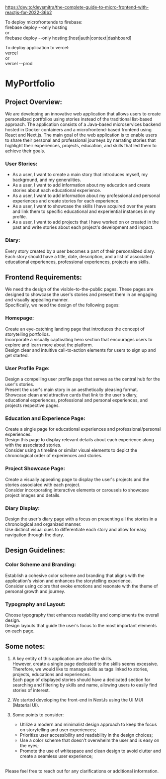 https://dev.to/devsmitra/the-complete-guide-to-micro-frontend-with-reactjs-for-2022-36b2

To deploy microfrontends to firebase: \
firebase deploy --only hosting \
or \
firebase deploy --only hosting:[host|auth|context|dashboard]

To deploy application to vercel: \
vercel \
or \
vercel --prod


# MyPortfolio

## Project Overview:
We are developing an innovative web application that allows users to create personalized portfolios using stories instead of the traditional list-based approach. The application consists of a Java-based microservices backend hosted in Docker containers and a microfrontend-based frontend using React and Next.js. The main goal of the web application is to enable users to share their personal and professional journeys by narrating stories that highlight their experiences, projects, education, and skills that led them to achieve their goals.

### User Stories:
- As a user, I want to create a main story that introduces myself, my background, and my generalities.
- As a user, I want to add information about my education and create stories about each educational experience.
- As a user, I want to add information about my professional and personal experiences and create stories for each experience.
- As a user, I want to showcase the skills I have acquired over the years and link them to specific educational and experiential instances in my profile.
- As a user, I want to add projects that I have worked on or created in the past and write stories about each project's development and impact.

### Diary:
Every story created by a user becomes a part of their personalized diary.\
Each story should have a title, date, description, and a list of associated educational experiences, professional experiences, projects ans skills.


## Frontend Requirements:
We need the design of the visible-to-the-public pages.
These pages are designed to showcase the user's stories and present them in an engaging and visually appealing manner. \
Specifically, we need the design of the following pages:

### Homepage:
Create an eye-catching landing page that introduces the concept of storytelling portfolios. \
Incorporate a visually captivating hero section that encourages users to explore and learn more about the platform. \
Design clear and intuitive call-to-action elements for users to sign up and get started.

### User Profile Page:
Design a compelling user profile page that serves as the central hub for the user's stories.\
Present the user's main story in an aesthetically pleasing format.\
Showcase clean and attractive cards that link to the user's diary, educational experiences, professional and personal experiences, and projects respective pages.

### Education and Experience Page:
Create a single page for educational experiences and professional/personal experiences.\
Design this page to display relevant details about each experience along with the associated stories.\
Consider using a timeline or similar visual elements to depict the chronological order of experiences and stories.

### Project Showcase Page:
Create a visually appealing page to display the user's projects and the stories associated with each project.\
Consider incorporating interactive elements or carousels to showcase project images and details.

### Diary Display:
Design the user's diary page with a focus on presenting all the stories in a chronological and organized manner.\
Use distinct visual cues to differentiate each story and allow for easy navigation through the diary.


## Design Guidelines:
### Color Scheme and Branding:
Establish a cohesive color scheme and branding that aligns with the application's vision and enhances the storytelling experience.\
Consider using colors that evoke emotions and resonate with the theme of personal growth and journey.

### Typography and Layout:
Choose typography that enhances readability and complements the overall design.\
Design layouts that guide the user's focus to the most important elements on each page.


## Some notes:
1) A key entity of this application are also the skills.\
However, create a single page dedicated to the skills seems excessive. Therefore, we would like to manage skills as tags linked to stories, projects, educations and experiences.\
Each page of displayed stories should have a dedicated section for searching and filtering by skills and name, allowing users to easily find stories of interest.

2) We started developing the front-end in NextJs using the UI MUI (Material UI).
3) Some points to consider:
    - Utilize a modern and minimalist design approach to keep the focus on storytelling and user experiences;
    - Prioritize user accessibility and readability in the design choices;
    - Use a color scheme that doesn't overwhelm the user and is easy on the eyes;
    - Promote the use of whitespace and clean design to avoid clutter and create a seamless user experience;

\
Please feel free to reach out for any clarifications or additional information.



<!-- ## Frontend Requirements old:
### Homepage:
A visually appealing landing page introducing the concept of storytelling portfolios and encouraging users to sign up.\
A clear call-to-action for users to create their own portfolio.\

### User Registration and Authentication:
An intuitive and secure registration and login process for new and returning users.

### Main Story Creation:
A user-friendly interface to create the main story, allowing the user to input generalities and an introduction about themselves.\
Ability to save and edit the main story.\

### Education and Experience Management:
Dedicated sections for users to add and manage their educational experiences and professional/personal experiences.\
Options to create stories for each educational and experiential instance.\

### Skills Showcase:
A dedicated area to list and showcase the skills acquired by the user.\
Ability to link skills to relevant educational and experiential entries.\

### Project Showcase:
An interactive section to add and display projects the user has worked on or created.\
Ability to write stories about each project.\

### Diary Display:
An aesthetically pleasing diary layout showcasing all the stories created by the user in chronological order.\
Each story should be visually distinct, highlighting its title, date, and description.\

### Responsive Design:
Ensure the web application is fully responsive and works seamlessly on various devices, including desktops, tablets, and mobile phones.\ -->